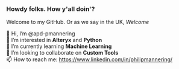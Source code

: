 ### Howdy folks. How y'all doin'?
Welcome to my GitHub. Or as we say in the UK, _Welcome_

👋 Hi, I’m @apd-pmannering  
👀 I’m interested in **Alteryx** and **Python**  
🌱 I’m currently learning **Machine Learning**  
💞️ I’m looking to collaborate on **Custom Tools**  
📫 How to reach me: https://www.linkedin.com/in/philipmannering/

<!---
apd-pmannering/apd-pmannering is a ✨ special ✨ repository because its `README.md` (this file) appears on your GitHub profile.
You can click the Preview link to take a look at your changes.
--->

